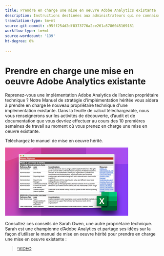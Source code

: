 ```yaml
---
title: Prendre en charge une mise en oeuvre Adobe Analytics existante
description: Instructions destinées aux administrateurs qui ne connaissent pas une mise en oeuvre Adobe Analytics existante.
translation-type: tm+mt
source-git-commit: c95ff254d2df8373776a2ce261a5786045169181
workflow-type: tm+mt
source-wordcount: '139'
ht-degree: 0%

---
```



# Prendre en charge une mise en oeuvre Adobe Analytics existante

Reprenez-vous une implémentation Adobe Analytics de l’ancien propriétaire technique ? Notre Manuel de stratégie d&#39;implémentation héritée vous aidera à prendre en charge le nouveau propriétaire technique d&#39;une implémentation existante. Dans la feuille de calcul téléchargeable, nous vous renseignerons sur les activités de découverte, d’audit et de documentation que vous devriez effectuer au cours des 10 premières semaines de travail au moment où vous prenez en charge une mise en oeuvre existante.

Téléchargez le manuel de mise en oeuvre [](assets/adobe_analytics_inherited_implementation_playbook.xlsx)hérité.

![Manuel de stratégie](assets/inherited-impl-playbook.png)

Consultez ces conseils de Sarah Owen, une autre propriétaire technique. Sarah est une championne [](https://blog.adobe.com/en/publish/2020/10/27/adobe-analytics-champion-program.html#gs.ldf97p) d’Adobe Analytics et partage ses idées sur la façon d’utiliser le manuel de mise en oeuvre hérité pour prendre en charge une mise en oeuvre existante :

>[!VIDEO](https://video.tv.adobe.com/v/327314/?quality=12&learn=on)
